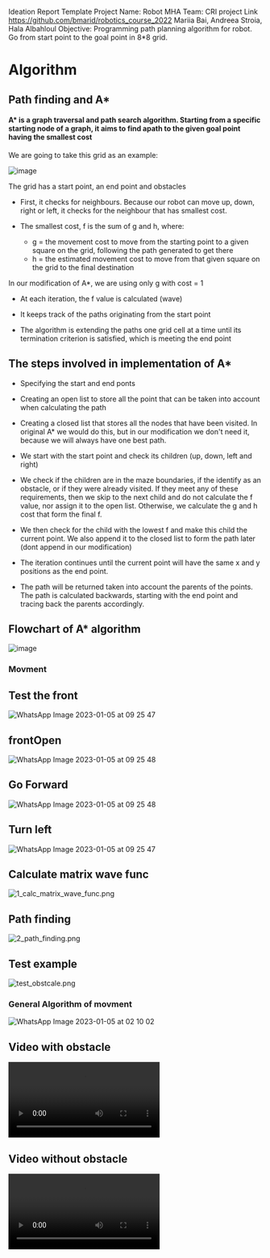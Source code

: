 Ideation Report Template
Project Name: Robot MHA
Team: CRI project Link https://github.com/bmarid/robotics_course_2022
Mariia Bai, Andreea Stroia, Hala Albahloul
Objective:
Programming path planning algorithm for robot. Go from start point to the goal point in 8*8 grid.

# Algorithm
## Path finding and A*

#### A* is a graph traversal and path search algorithm. Starting from a specific starting node of a graph, it aims to find apath to the given goal point having the smallest cost

We are going to take this grid as an example:

![image](https://user-images.githubusercontent.com/113441374/210691268-29917a55-1359-42c9-96c4-0a360b14ac95.png)


The grid has a start point, an end point and obstacles

- First, it checks for neighbours. Because our robot can move up,
down, right or left, it checks for the neighbour that has
smallest cost.

- The smallest cost, f is the sum of g and h, where:
    - g = the movement cost to move from the starting point to a given
square on the grid, following the path generated to get there
    - h = the estimated movement cost to move from that given square on the grid to
the final destination

In our modification of A*, we are using only g with cost = 1
- At each iteration, the f value is calculated (wave)

- It keeps track of the paths originating from the start point

- The algorithm is extending the paths one grid cell at a time until its termination criterion is satisfied, which is meeting the end point

## The steps involved in implementation of A*

- Specifying the start and end ponts

- Creating an open list to store all the point that can be taken into account when calculating the path

- Creating a closed list that stores all the nodes that have been visited. In original A* we would do this, but in our modification we don't need it, because we will always have one best path.

- We start with the start point and check its children (up, down, left and right)

- We check if the children are in the maze boundaries, if the identify as an obstacle, or if they were already visited. If they meet any of these requirements, then we skip to the next child and do not calculate the f value, nor assign it to the open list. Otherwise, we calculate the g and h cost that form the final f.

- We then check for the child with the lowest f and make this child the current point. We also append it to the closed list to form the path later (dont append in our modification)

- The iteration continues until the current point will have the same x and y positions as the end point.

- The path will be returned taken into account the parents of the points. The path is calculated backwards, starting with the end point and tracing back the parents accordingly.

## Flowchart of A* algorithm

 ![image](https://user-images.githubusercontent.com/113441374/210694023-ff1081c1-a971-48b0-8659-01b11a468859.png)


### Movment

## Test the front 

![WhatsApp Image 2023-01-05 at 09 25 47](https://user-images.githubusercontent.com/113441374/210738497-08524a0e-cebb-4d09-93bc-6667d08010e6.jpg)

## frontOpen

![WhatsApp Image 2023-01-05 at 09 25 48](https://user-images.githubusercontent.com/113441374/210738582-f55d6433-0d8e-457a-8c01-411f206d52bc.jpg)

## Go Forward

![WhatsApp Image 2023-01-05 at 09 25 48](https://user-images.githubusercontent.com/113441374/210738674-e10dde17-e0c5-458c-9e5b-c02088b8faa9.jpg)

## Turn left

![WhatsApp Image 2023-01-05 at 09 25 47](https://user-images.githubusercontent.com/113441374/210738742-470fb530-3c18-4797-bcde-74f7c72a3066.jpg)


## Calculate matrix wave func

![1_calc_matrix_wave_func.png](https://github.com/bmarid/robotics_course_2022/blob/mari/lib/algorithm_pics/1_calc_matrix_wave_func.png)

## Path finding

![2_path_finding.png](https://github.com/bmarid/robotics_course_2022/blob/mari/lib/algorithm_pics/2_path_finding.png)

## Test example

![test_obstcale.png](https://github.com/bmarid/robotics_course_2022/blob/mari/lib/algorithm_pics/test_obstcale.png)

### General Algorithm of movment

![WhatsApp Image 2023-01-05 at 02 10 02](https://user-images.githubusercontent.com/113441374/210738268-da515aec-b926-45a1-8071-9e2a88f34c6f.jpg)

## Video with obstacle

![v3_test_obstacle.MOV](https://github.com/bmarid/robotics_course_2022/blob/mari/lib/videos/v3_test_obstacle.MOV)

## Video without obstacle

![v3_test_without_obstacle.MOV](https://github.com/bmarid/robotics_course_2022/blob/mari/lib/videos/v3_test_without_obstacle.MOV)
